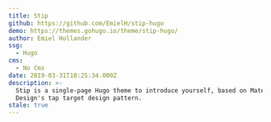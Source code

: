 ```yaml
---
title: Stip
github: https://github.com/EmielH/stip-hugo
demo: https://themes.gohugo.io/theme/stip-hugo/
author: Emiel Hollander
ssg:
  - Hugo
cms:
  - No Cms
date: 2019-03-31T18:25:34.000Z
description: >-
  Stip is a single-page Hugo theme to introduce yourself, based on Material
  Design's tap target design pattern.
stale: true
---
```

